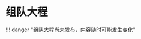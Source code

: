 # 组队大程

!!! danger "组队大程尚未发布，内容随时可能发生变化"

<div style="display:none">

一个无线自组网实验系统

分四个大组，每个大组完成一个网络。每个组要提自己的在这个网络上的应用。不要求4个网络在无线上能互通（做到有加分），但是要求4个网络通过互联网网关能实现消息的互通。

- 无线自组网

    网络的物理层采用LoRa调制解调芯片，使用433MHz频段，10dBm功率，点对点大约能实现100m左右的通信。我们只使用LoRa的无线通信功能，不使用LoRaWAN的网络功能。

- LoRa

    在物理层之上，实现链路层、传输层和应用层。链路层一般至少实现MAC、heard list和存储转发，传输层一般至少实现用户认证、网络注册和注销。通过转发，能覆盖更大的范围。

    应用层则各组可以自己思考和设计。如文字聊天、目标跟踪、定点数据传输。
    传输层还要实现无线网到互联网的网关，能和互联网上的服务器交换数据，如将应用数据发送到互联网服务器上。这个网关还要实现各组之间的互联互通。
    各组自己决定自己的应用、人员的分工、技术路线和架构。
    每个月做一次阶段性验收。
    M1: 方案验收；
    M2: 物理层验收，能实现点对点通信；
    M3: 链路层和传输层验收，能实现存储转发；
    M4: 整体验收，包括互联互通。

!!! note "个人水平有限，如您发现文档中的疏漏欢迎 Issue！"

</div>